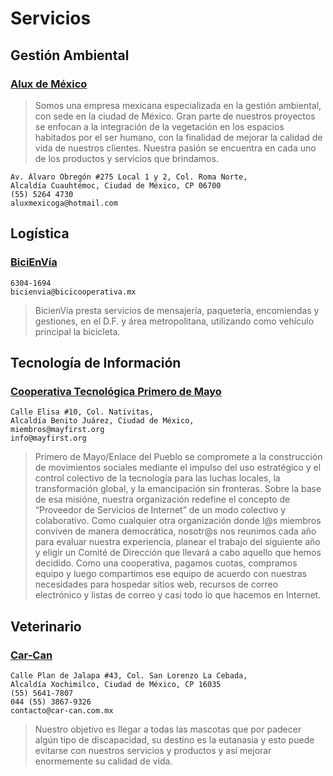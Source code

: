 # Servicios

## Gestión Ambiental

### [Alux de México](https://www.aluxdemexicoga.com.mx/)

>  Somos una empresa mexicana especializada en la gestión ambiental, con sede en la ciudad de México. Gran parte de nuestros proyectos se enfocan a la integración de la vegetación en los espacios habitados por el ser humano, con la finalidad de mejorar la calidad de vida de nuestros clientes. Nuestra pasión se encuentra en cada uno de los productos y servicios que brindamos. 

    Av. Álvaro Obregón #275 Local 1 y 2, Col. Roma Norte,
    Alcaldía Cuauhtémoc, Ciudad de México, CP 06700
    (55) 5264 4730
    aluxmexicoga@hotmail.com

## Logística

### [BiciEnVía](http://www.bicienvia.com.mx)

    6304-1694
    bicienvia@bicicooperativa.mx

> BicienVía presta servicios de mensajería, paquetería, encomiendas y gestiones, en el D.F. y área metropolitana, utilizando como vehículo principal la bicicleta.

## Tecnología de Información

### [Cooperativa Tecnológica Primero de Mayo](https://mayfirst.org/es/)

    Calle Elisa #10, Col. Nativitas,
    Alcaldía Benito Juárez, Ciudad de México, 
    miembros@mayfirst.org
    info@mayfirst.org

> Primero de Mayo/Enlace del Pueblo se compromete a la construcción de movimientos sociales mediante el impulso del uso estratégico y el control colectivo de la tecnología para las luchas locales, la transformación global, y la emancipación sin fronteras. Sobre la base de esa misióne, nuestra organización redefine el concepto de “Proveedor de Servicios de Internet” de un modo colectivo y colaborativo. Como cualquier otra organización donde l@s miembros conviven de manera democrática, nosotr@s nos reunimos cada año para evaluar nuestra experiencia, planear el trabajo del siguiente año y eligir un Comité de Dirección que llevará a cabo aquello que hemos decidido. Como una cooperativa, pagamos cuotas, compramos equipo y luego compartimos ese equipo de acuerdo con nuestras necesidades para hospedar sitios web, recursos de correo electrónico y listas de correo y casi todo lo que hacemos en Internet.

## Veterinario

### [Car-Can](http://www.car-can.com.mx/car/)

    Calle Plan de Jalapa #43, Col. San Lorenzo La Cebada,
    Alcaldía Xochimilco, Ciudad de México, CP 16035
    (55) 5641-7807
    044 (55) 3867-9326
    contacto@car-can.com.mx

> Nuestro objetivo es llegar a todas las mascotas que por padecer algún tipo de discapacidad, su destino es la eutanasia y esto puede evitarse con nuestros servicios y productos y así mejorar enormemente su calidad de vida.
